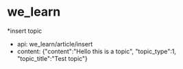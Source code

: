 # we_learn
*insert topic
- api: we_learn/article/insert
- content: {"content":"Hello this is a topic", "topic_type":1, "topic_title":"Test topic"}
